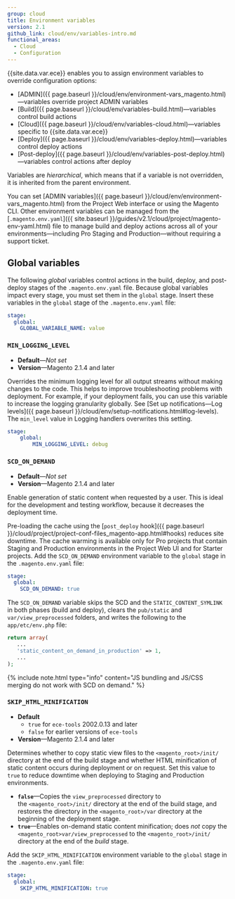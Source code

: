 ```yaml
---
group: cloud
title: Environment variables
version: 2.1
github_link: cloud/env/variables-intro.md
functional_areas:
  - Cloud
  - Configuration
---
```


{{site.data.var.ece}} enables you to assign environment variables to override configuration options:

-   [ADMIN]({{ page.baseurl }}/cloud/env/environment-vars_magento.html)—variables override project ADMIN variables
-   [Build]({{ page.baseurl }}/cloud/env/variables-build.html)—variables control build actions
-   [Cloud]({{ page.baseurl }}/cloud/env/variables-cloud.html)—variables specific to {{site.data.var.ece}}
-   [Deploy]({{ page.baseurl }}/cloud/env/variables-deploy.html)—variables control deploy actions
-   [Post-deploy]({{ page.baseurl }}/cloud/env/variables-post-deploy.html)—variables control actions after deploy

Variables are _hierarchical_, which means that if a variable is not overridden, it is inherited from the parent environment.

You can set [ADMIN variables]({{ page.baseurl }}/cloud/env/environment-vars_magento.html)
from the Project Web interface or using the Magento CLI. Other environment variables can be managed from the [`.magento.env.yaml`]({{ site.baseurl }}/guides/v2.1/cloud/project/magento-env-yaml.html) file to manage build and deploy actions across all of your environments—including Pro Staging and Production—without requiring a support ticket.

## Global variables
The following _global_ variables control actions in the build, deploy, and post-deploy stages of the `.magento.env.yaml` file. Because global variables impact every stage, you must set them in the `global` stage. Insert these variables in the `global` stage of the `.magento.env.yaml` file:

```yaml
stage:
  global:
    GLOBAL_VARIABLE_NAME: value
```
### `MIN_LOGGING_LEVEL`

-  **Default**—_Not set_
-  **Version**—Magento 2.1.4 and later

Overrides the minimum logging level for all output streams without making changes to the code. This helps to improve troubleshooting problems with deployment. For example, if your deployment fails, you can use this variable to increase the logging granularity globally. See [Set up notifications—Log levels]({{ page.baseurl }}/cloud/env/setup-notifications.html#log-levels). The `min_level` value in Logging handlers overwrites this setting.

```yaml
stage:
    global:
        MIN_LOGGING_LEVEL: debug
```
### `SCD_ON_DEMAND`

-  **Default**—_Not set_
-  **Version**—Magento 2.1.4 and later

Enable generation of static content when requested by a user. This is ideal for the development and testing workflow, because it decreases the deployment time.

Pre-loading the cache using the [`post_deploy` hook]({{ page.baseurl }}/cloud/project/project-conf-files_magento-app.html#hooks) reduces site downtime. The cache warming is available only for Pro projects that contain Staging and Production environments in the Project Web UI and for Starter projects. Add the `SCD_ON_DEMAND` environment variable to the `global` stage in the `.magento.env.yaml` file:

```yaml
stage:
  global:
    SCD_ON_DEMAND: true
```

The `SCD_ON_DEMAND` variable skips the SCD and the `STATIC_CONTENT_SYMLINK` in both phases (build and deploy), clears the `pub/static` and `var/view_preprocessed` folders, and writes the following to the `app/etc/env.php` file:

```php
return array(
   ...
   'static_content_on_demand_in_production' => 1,
   ...
);
```
{% include note.html type="info" content="JS bundling and JS/CSS merging do not work with SCD on demand." %}

### `SKIP_HTML_MINIFICATION`

-  **Default**
   - `true` for `ece-tools` 2002.0.13 and later
   - `false` for earlier versions of `ece-tools`
-  **Version**—Magento 2.1.4 and later

Determines whether to copy static view files to the `<magento_root>/init/` directory at the end of the build stage and whether HTML minification of static content occurs during deployment or on request. Set this value to `true` to reduce downtime when deploying to Staging and Production environments.

-   **`false`**—Copies the `view_preprocessed` directory to the `<magento_root>/init/` directory at the end of the build stage, and restores the directory in the `<magento_root>/var` directory at the beginning of the deployment stage.
-   **`true`**—Enables on-demand static content minification; does *not* copy the `<magento_root>var/view_preprocessed` to the `<magento_root>/init/` directory at the end of the _build_ stage.

Add the `SKIP_HTML_MINIFICATION` environment variable to the `global` stage in the `.magento.env.yaml` file:


```yaml
stage:
  global:
    SKIP_HTML_MINIFICATION: true
```
